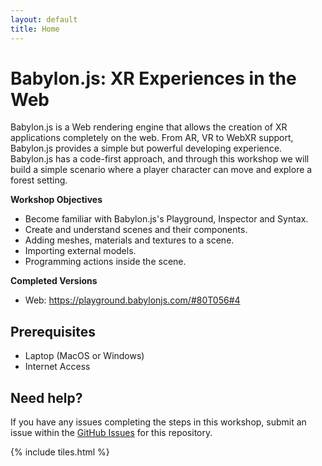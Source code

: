 ```yaml
---
layout: default
title: Home
---
```


<h1>Babylon.js: XR Experiences in the Web</h1>
<p> Babylon.js is a Web rendering engine that allows the creation of XR applications completely on the web. From AR, VR to WebXR support, Babylon.js provides a simple but powerful developing experience. Babylon.js has a code-first approach, and through this workshop we will build a simple scenario where a player character can move and explore a forest setting. </p>

<b>Workshop Objectives</b>

<ul>
<li>Become familiar with Babylon.js's Playground, Inspector and Syntax.</li>
<li>Create and understand scenes and their components.</li>
<li>Adding meshes, materials and textures to a scene.</li>
<li>Importing external models.</li>
<li>Programming actions inside the scene.</li>
</ul>

  
<b>Completed Versions</b>
  
<ul>
<li>Web: <a href="https://playground.babylonjs.com/#80T056#4">https://playground.babylonjs.com/#80T056#4</a></li>
</ul>
      
<h2>Prerequisites</h2>
<ul>
<li>Laptop (MacOS or Windows)</li>
<li>Internet Access</li>
</ul>

<h2>Need help?</h2>
<p>If you have any issues completing the steps in this workshop, submit an issue within the <a href="https://github.com/gcordidoa/babylon-student-workshop/issues">GitHub Issues</a> for this repository.</p>


{% include tiles.html %}
